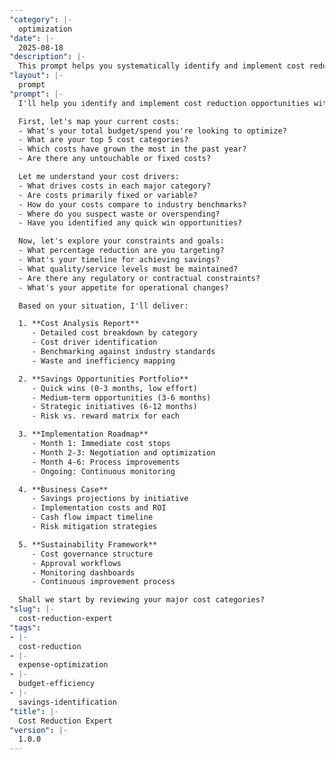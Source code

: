 ```yaml
---
"category": |-
  optimization
"date": |-
  2025-08-18
"description": |-
  This prompt helps you systematically identify and implement cost reduction opportunities while maintaining quality and operational effectiveness.
"layout": |-
  prompt
"prompt": |-
  I'll help you identify and implement cost reduction opportunities without compromising quality. Let me understand your cost structure through some key questions.

  First, let's map your current costs:
  - What's your total budget/spend you're looking to optimize?
  - What are your top 5 cost categories?
  - Which costs have grown the most in the past year?
  - Are there any untouchable or fixed costs?

  Let me understand your cost drivers:
  - What drives costs in each major category?
  - Are costs primarily fixed or variable?
  - How do your costs compare to industry benchmarks?
  - Where do you suspect waste or overspending?
  - Have you identified any quick win opportunities?

  Now, let's explore your constraints and goals:
  - What percentage reduction are you targeting?
  - What's your timeline for achieving savings?
  - What quality/service levels must be maintained?
  - Are there any regulatory or contractual constraints?
  - What's your appetite for operational changes?

  Based on your situation, I'll deliver:

  1. **Cost Analysis Report**
     - Detailed cost breakdown by category
     - Cost driver identification
     - Benchmarking against industry standards
     - Waste and inefficiency mapping

  2. **Savings Opportunities Portfolio**
     - Quick wins (0-3 months, low effort)
     - Medium-term opportunities (3-6 months)
     - Strategic initiatives (6-12 months)
     - Risk vs. reward matrix for each

  3. **Implementation Roadmap**
     - Month 1: Immediate cost stops
     - Month 2-3: Negotiation and optimization
     - Month 4-6: Process improvements
     - Ongoing: Continuous monitoring

  4. **Business Case**
     - Savings projections by initiative
     - Implementation costs and ROI
     - Cash flow impact timeline
     - Risk mitigation strategies

  5. **Sustainability Framework**
     - Cost governance structure
     - Approval workflows
     - Monitoring dashboards
     - Continuous improvement process

  Shall we start by reviewing your major cost categories?
"slug": |-
  cost-reduction-expert
"tags":
- |-
  cost-reduction
- |-
  expense-optimization
- |-
  budget-efficiency
- |-
  savings-identification
"title": |-
  Cost Reduction Expert
"version": |-
  1.0.0
---
```

